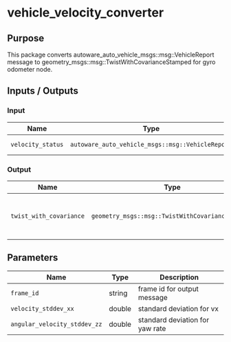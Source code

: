# vehicle_velocity_converter

## Purpose

This package converts autoware_auto_vehicle_msgs::msg::VehicleReport message to geometry_msgs::msg::TwistWithCovarianceStamped for gyro odometer node.

## Inputs / Outputs

### Input

| Name              | Type                                             | Description      |
| ----------------- | ------------------------------------------------ | ---------------- |
| `velocity_status` | `autoware_auto_vehicle_msgs::msg::VehicleReport` | vehicle velocity |

### Output

| Name                    | Type                                             | Description                                        |
| ----------------------- | ------------------------------------------------ | -------------------------------------------------- |
| `twist_with_covariance` | `geometry_msgs::msg::TwistWithCovarianceStamped` | twist with covariance converted from VehicleReport |

## Parameters

| Name                         | Type   | Description                     |
| ---------------------------- | ------ | ------------------------------- |
| `frame_id`                   | string | frame id for output message     |
| `velocity_stddev_xx`         | double | standard deviation for vx       |
| `angular_velocity_stddev_zz` | double | standard deviation for yaw rate |
